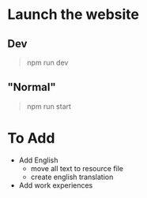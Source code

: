 # Launch the website
## Dev
> npm run dev
## "Normal"
> npm run start

# To Add
- Add English
  - move all text to resource file
  - create english translation
- Add work experiences
